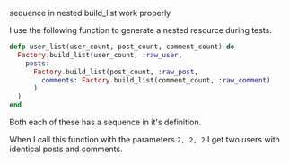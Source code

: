 sequence in nested build_list work properly

I use the following function to generate a nested resource during tests.
```elixir
defp user_list(user_count, post_count, comment_count) do
  Factory.build_list(user_count, :raw_user,
    posts:
      Factory.build_list(post_count, :raw_post,
        comments: Factory.build_list(comment_count, :raw_comment)
      )
  )
end
```
Both each of these has a sequence in it's definition.

When I call this function with the parameters `2, 2, 2` I get two users with identical posts and comments.

